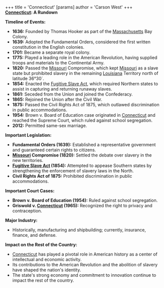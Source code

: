 +++
 title = 'Connecticut'
[params]
	author = 'Carson West'
+++
**[Connecticut](./../connecticut/): A Rundown**

**Timeline of Events:**

* **1636:** Founded by Thomas Hooker as part of the [Massachusetts](./../massachusetts/) Bay Colony.
* **1639:** Adopted the Fundamental Orders, considered the first written constitution in the English colonies.
* **1701:** Became a separate royal colony.
* **1775:** Played a leading role in the American Revolution, having supplied troops and materials to the Continental Army.
* **1820:** Passed the [Missouri](./../missouri/) Compromise, which kept [Missouri](./../missouri/) as a slave state but prohibited slavery in the remaining [Louisiana](./../louisiana/) Territory north of latitude 36°30´.
* **1854:** Enacted the [Fugitive Slave Act](./../fugitive-slave-act/), which required Northern states to assist in capturing and returning runaway slaves.
* **1861:** Seceded from the Union and joined the Confederacy.
* **1865:** Rejoined the Union after the Civil War.
* **1875:** Passed the Civil Rights Act of 1875, which outlawed discrimination in public accommodations.
* **1954:** Brown v. Board of Education case originated in [Connecticut](./../connecticut/) and reached the Supreme Court, which ruled against school segregation.
* **2012:** Permitted same-sex marriage.

**Important Legislation:**

* **Fundamental Orders (1639):** Established a representative government and guaranteed certain rights to citizens.
* **[Missouri](./../missouri/) Compromise (1820):** Settled the debate over slavery in the new territories.
* **[Fugitive Slave Act](./../fugitive-slave-act/) (1854):** Attempted to appease Southern states by strengthening the enforcement of slavery laws in the North.
* **Civil Rights Act of 1875:** Prohibited discrimination in public accommodations.

**Important Court Cases:**

* **Brown v. Board of Education (1954):** Ruled against school segregation.
* **Griswold v. [Connecticut](./../connecticut/) (1965):** Recognized the right to privacy and contraception.

**Major Industry:**

* Historically, manufacturing and shipbuilding; currently, insurance, finance, and defense.

**Impact on the Rest of the Country:**

* [Connecticut](./../connecticut/) has played a pivotal role in American history as a center of intellectual and economic activity.
* Its contributions to the American Revolution and the abolition of slavery have shaped the nation's identity.
* The state's strong economy and commitment to innovation continue to impact the rest of the country.